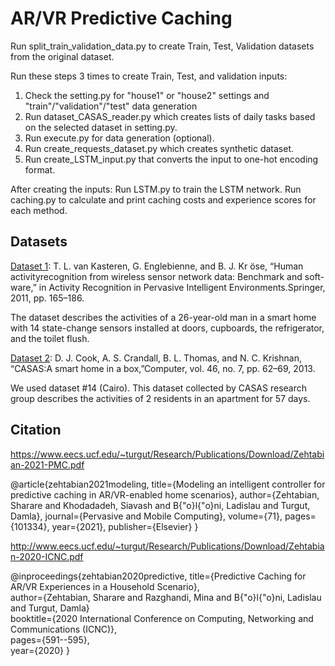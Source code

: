 # AR/VR Predictive Caching

Run split_train_validation_data.py to create Train, Test, Validation datasets from the original dataset.

Run these steps 3 times to create Train, Test, and validation inputs:

1. Check the setting.py for "house1" or "house2" settings and "train"/"validation"/"test" data generation
2. Run dataset_CASAS_reader.py which creates lists of daily tasks based on the selected dataset in setting.py.
3. Run execute.py for data generation (optional).
4. Run create_requests_dataset.py which creates synthetic dataset.
5. Run create_LSTM_input.py that converts the input to one-hot encoding format.

After creating the inputs:
Run LSTM.py to train the LSTM network.
Run caching.py to calculate and print caching costs and experience scores for each method. 

## Datasets

[Dataset 1](http://sites.google.com/site/tim0306/): 
T. L. van  Kasteren, G. Englebienne, and B. J.  Kr ̈ose, “Human activityrecognition  from  wireless  sensor  network  data:  Benchmark  and  soft-ware,”  in Activity  Recognition  in  Pervasive  Intelligent  Environments.Springer, 2011, pp. 165–186.

The dataset describes the activities of a 26-year-old man in a smart home with 14 state-change sensors installed at doors, cupboards, the refrigerator, and the toilet flush.

[Dataset 2](http://casas.wsu.edu/datasets/): 
D. J. Cook, A. S. Crandall, B. L. Thomas, and N. C. Krishnan, “CASAS:A smart home in a box,”Computer, vol. 46, no. 7, pp. 62–69, 2013.

We used dataset #14 (Cairo). This dataset collected by CASAS research group describes the activities of 2 residents in an apartment for 57 days.

## Citation

https://www.eecs.ucf.edu/~turgut/Research/Publications/Download/Zehtabian-2021-PMC.pdf

@article{zehtabian2021modeling,
  title={Modeling an intelligent controller for predictive caching in AR/VR-enabled home scenarios},
  author={Zehtabian, Sharare and Khodadadeh, Siavash and B{\"o}l{\"o}ni, Ladislau and Turgut, Damla},
  journal={Pervasive and Mobile Computing},
  volume={71},
  pages={101334},
  year={2021},
  publisher={Elsevier}
}


http://www.eecs.ucf.edu/~turgut/Research/Publications/Download/Zehtabian-2020-ICNC.pdf

@inproceedings{zehtabian2020predictive,
  title={Predictive Caching for AR/VR Experiences in a Household Scenario},  
  author={Zehtabian, Sharare and Razghandi, Mina and B{\"o}l{\"o}ni, Ladislau and Turgut, Damla}  
  booktitle={2020 International Conference on Computing, Networking and Communications (ICNC)},  
  pages={591--595},  
  year={2020}
}
